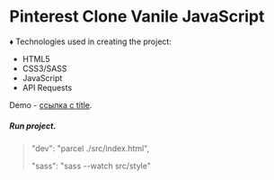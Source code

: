 

# Pinterest Clone Vanile JavaScript


♦ Technologies used in creating the project:

* HTML5
* CSS3/SASS
* JavaScript
* API Requests


Demo - [ссылка с title](https://example.com/ "Привет!").


##### Run project.

> "dev": "parcel ./src/index.html",
> 
> "sass": "sass --watch src/style"